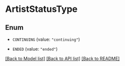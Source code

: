 # ArtistStatusType

## Enum


* `CONTINUING` (value: `"continuing"`)

* `ENDED` (value: `"ended"`)


[[Back to Model list]](../README.md#documentation-for-models) [[Back to API list]](../README.md#documentation-for-api-endpoints) [[Back to README]](../README.md)


